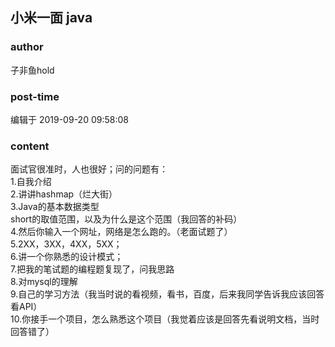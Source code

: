 ## 小米一面 java
### author 
子非鱼hold
### post-time 

编辑于  2019-09-20 09:58:08
### content 
<div class="post-topic-des nc-post-content">
 <div>
  面试官很准时，人也很好；问的问题有：
 </div>
 <div>
  1.自我介绍
 </div>
 <div>
  2.讲讲hashmap（烂大街）
 </div>
 <div>
  3.Java的基本数据类型
 </div>
 <div>
  short的取值范围，以及为什么是这个范围（我回答的补码）
  <br/>
 </div>
 <div>
  4.然后你输入一个网址，网络是怎么跑的。（老面试题了）
 </div>
 <div>
  5.2XX，3XX，4XX，5XX；
 </div>
 <div>
  6.讲一个你熟悉的设计模式；
 </div>
 <div>
  7.把我的笔试题的编程题复现了，问我思路
 </div>
 <div>
  8.对mysql的理解
 </div>
 <div>
  9.自己的学习方法（我当时说的看视频，看书，百度，后来我同学告诉我应该回答看API）
 </div>
 <div>
  10.你接手一个项目，怎么熟悉这个项目（我觉着应该是回答先看说明文档，当时回答错了）
 </div>
 <div>
  <br/>
 </div>
</div>
